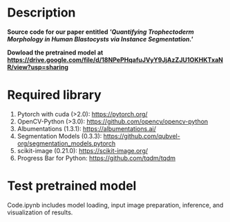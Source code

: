 # Description
**Source code for our paper entitled _'Quantifying Trophectoderm Morphology in Human Blastocysts via Instance Segmentation.'_**

**Dowload the pretrained model at https://drive.google.com/file/d/18NPePHqafuJVyY9JjAzZJU1OKHKTxaNR/view?usp=sharing**

# Required library
1. Pytorch with cuda (>2.0): https://pytorch.org/
2. OpenCV-Python (>3.0): https://github.com/opencv/opencv-python
3. Albumentations (1.3.1): https://albumentations.ai/
4. Segmentation Models (0.3.3): https://github.com/qubvel-org/segmentation_models.pytorch
5. scikit-image (0.21.0): https://scikit-image.org/
5. Progress Bar for Python: https://github.com/tqdm/tqdm

# Test pretrained model
Code.ipynb includes model loading, input image preparation, inference, and visualization of results.
 
